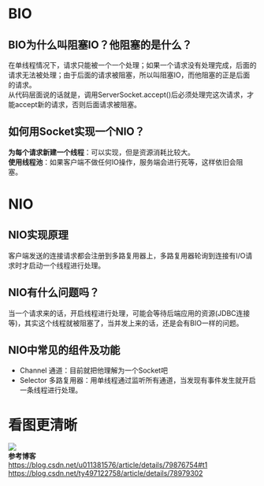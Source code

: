 # BIO
## BIO为什么叫阻塞IO？他阻塞的是什么？
在单线程情况下，请求只能被一个一个处理；如果一个请求没有处理完成，后面的请求无法被处理；由于后面的请求被阻塞，所以叫阻塞IO，而他阻塞的正是后面的请求。  
从代码层面说的话就是，调用ServerSocket.accept()后必须处理完这次请求，才能accept新的请求，否则后面请求被阻塞。

## 如何用Socket实现一个NIO？
**为每个请求新建一个线程**：可以实现，但是资源消耗比较大。  
**使用线程池**：如果客户端不做任何IO操作，服务端会进行死等，这样依旧会阻塞。

# NIO
## NIO实现原理
客户端发送的连接请求都会注册到多路复用器上，多路复用器轮询到连接有I/O请求时才启动一个线程进行处理。

## NIO有什么问题吗？
当一个请求来的话，开启线程进行处理，可能会等待后端应用的资源(JDBC连接等)，其实这个线程就被阻塞了，当并发上来的话，还是会有BIO一样的问题。

## NIO中常见的组件及功能
- Channel 通道：目前就把他理解为一个Socket吧
- Selector 多路复用器：用单线程通过监听所有通道，当发现有事件发生就开启一条线程进行处理。

# 看图更清晰
![](https://images2015.cnblogs.com/blog/37237/201512/37237-20151222220329015-207666376.png)  
**参考博客**  
https://blog.csdn.net/u011381576/article/details/79876754#t1  
https://blog.csdn.net/ty497122758/article/details/78979302
